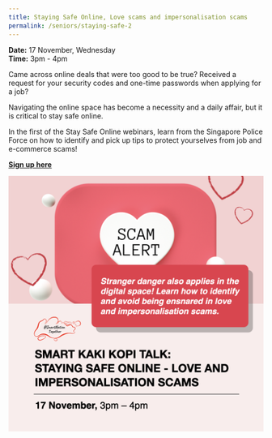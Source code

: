 ```yaml
---
title: Staying Safe Online, Love scams and impersonalisation scams
permalink: /seniors/staying-safe-2
---
```


**Date:** 17 November, Wednesday   
**Time:** 3pm - 4pm

Came across online deals that were too good to be true? Received a request for your security codes and one-time passwords when applying for a job?

Navigating the online space has become a necessity and a daily affair, but it is critical to stay safe online. 

In the first of the Stay Safe Online webinars, learn from the Singapore Police Force on how to identify and pick up tips to protect yourselves from job and e-commerce scams! 


[**Sign up here**](https://zoom.us/webinar/register/9116352171248/WN_B0lznciKRiWk7bdvVP5oJw)

![Alt text for image on Isomer site](/images/sen-nov212.png)